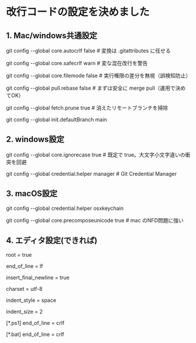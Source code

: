 # 改行コードの設定を決めました

## 1. Mac/windows共通設定

git config --global core.autocrlf false   # 変換は .gitattributes に任せる

git config --global core.safecrlf warn    # 変な混在改行を警告

git config --global core.filemode false   # 実行権限の差分を無視（誤検知防止）

git config --global pull.rebase false     # まずは安全に merge pull（運用で決めてOK）

git config --global fetch.prune true      # 消えたリモートブランチを掃除

git config --global init.defaultBranch main

## 2. windows設定

git config --global core.ignorecase true      # 既定で true。大文字小文字違いの衝突を回避

git config --global credential.helper manager # Git Credential Manager

## 3. macOS設定

git config --global credential.helper osxkeychain

git config --global core.precomposeunicode true  # mac のNFD問題に強い

## 4. エディタ設定(できれば)

root = true

end_of_line = lf

insert_final_newline = true

charset = utf-8

indent_style = space

indent_size = 2

[*.ps1]
end_of_line = crlf

[*.bat]
end_of_line = crlf

